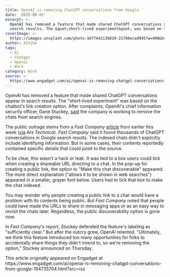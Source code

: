 ```yaml
---
title: OpenAI is removing ChatGPT conversations from Google
date: '2025-08-01'
excerpt: >-
  OpenAI has removed a feature that made shared ChatGPT conversations appear in
  search results. The &quot;short-lived experiment&quot; was based on the...
coverImage: >-
  https://images.unsplash.com/photo-1677442136019-21780ecad995?w=400&h=200&fit=crop&auto=format
author: AIVibe
tags:
  - Ai
  - Chatgpt
  - Openai
  - Work
category: Work
source: >-
  https://www.engadget.com/ai/openai-is-removing-chatgpt-conversations-from-google-194735704.html?src=rss
---
```

<p>OpenAI has removed a feature that made shared ChatGPT conversations appear in search results. The &quot;short-lived experiment&quot; was based on the chatbot&#39;s link creation option. After complaints, OpenAI&#39;s chief information security officer, Dane Stuckey, <a data-i13n="elm:context_link;elmt:doNotAffiliate;cpos:1;pos:1" class="no-affiliate-link" href="https://x.com/cryps1s/status/1951041845938499669">said</a> the company is working to remove the chats from search engines.</p>
<p>The public outrage stems from a <em>Fast Company</em> <a data-i13n="elm:context_link;elmt:doNotAffiliate;cpos:2;pos:1" class="no-affiliate-link" href="https://www.fastcompany.com/91376687/google-indexing-chatgpt-conversations">article</a> from earlier this week (<a data-i13n="elm:context_link;elmt:doNotAffiliate;cpos:3;pos:1" class="no-affiliate-link" href="https://arstechnica.com/tech-policy/2025/08/chatgpt-users-shocked-to-learn-their-chats-were-in-google-search-results/">via</a> <em>Ars Technica</em>). <em>Fast Company</em> said it found thousands of ChatGPT conversations in Google search results. The indexed chats didn&#39;t explicitly include identifying information. But in some cases, their contents reportedly contained specific details that could point to the source.</p>
<span id="end-legacy-contents"></span><p>To be clear, this wasn&#39;t a hack or leak. It was tied to a box users could tick when creating a shareable URL directing to a chat. In the pop-up for creating a public link, the option to &quot;Make this chat discoverable&quot; appeared. The more direct explanation (&quot;allows it to be shown in web searches&quot;) appeared in a smaller, grayer font below. Users had to tick that box to make the chat indexed.</p>
<p>You may wonder why people creating a public link to a chat would have a problem with its contents being public. But <em>Fast Company</em> noted that people could have made the URLs to share in messaging apps or as an easy way to revisit the chats later. Regardless, the public discoverability option is gone now.</p>
<p>In <em>Fast Company</em>&#39;s report, Stuckey defended the feature&#39;s labeling as &quot;sufficiently clear.&quot; But after the outcry grew, OpenAI relented. &quot;Ultimately, we think this feature introduced too many opportunities for folks to accidentally share things they didn&#39;t intend to, so we&#39;re removing the option,&quot; Stuckey announced on Thursday.</p>This article originally appeared on Engadget at https://www.engadget.com/ai/openai-is-removing-chatgpt-conversations-from-google-194735704.html?src=rss
